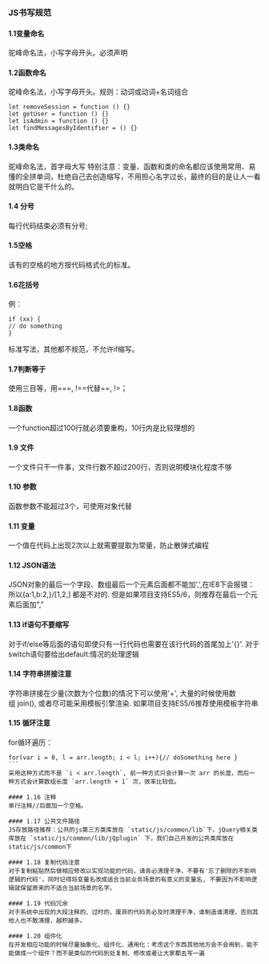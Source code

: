 ### JS书写规范 

#### 1.1变量命名
驼峰命名法，小写字母开头。必须声明

#### 1.2函数命名
驼峰命名法，小写字母开头。规则：动词或动词+名词组合
```
let removeSession = function () {}
let getUser = function () {}
let isAdmin = function () {}
let findMessagesByIdentifier = () {}
```

#### 1.3类命名
驼峰命名法，首字母大写
特别注意：变量、函数和类的命名都应该使用常用、易懂的全拼单词，杜绝自己去创造缩写，不用担心名字过长，最终的目的是让人一看就明白它是干什么的。

#### 1.4 分号
每行代码结束必须有分号;

#### 1.5空格
该有的空格的地方按代码格式化的标准。

#### 1.6花括号
例：
```
if (xx) {
// do something
}
```
标准写法，其他都不规范，不允许if缩写。

#### 1.7判断等于
使用三目等，用===, !==代替==, !=；

#### 1.8函数
一个function超过100行就必须要重构，10行内是比较理想的

#### 1.9 文件
一个文件只干一件事，文件行数不超过200行，否则说明模块化程度不够

#### 1.10 参数
函数参数不能超过3个，可使用对象代替

#### 1.11 变量
一个值在代码上出现2次以上就需要提取为常量，防止散弹式编程

#### 1.12 JSON语法
JSON对象的最后一个字段、数组最后一个元素后面都不能加',',在IE8下会报错：所以{a:1,b:2,}/[1,2,] 都是不对的. 但是如果项目支持ES5/6，则推荐在最后一个元素后面加","

#### 1.13 if语句不要缩写
对于if/else等后面的语句即使只有一行代码也需要在该行代码的首尾加上'{}'. 对于switch语句要给出default:情况的处理逻辑

#### 1.14 字符串拼接注意
字符串拼接在少量(次数为个位数)的情况下可以使用'+', 大量的时候使用数组 join(), 或者尽可能采用模板引擎渲染. 如果项目支持ES5/6推荐使用模板字符串

#### 1.15 循环注意
for循环遍历：
```
for(var i = 0, l = arr.length; i < l; i++){// doSomething here }
``` 
采用这种方式而不是 `i < arr.length`, 前一种方式只会计算一次 arr 的长度，而后一种方式会计算数组长度 `arr.length + 1` 次，效率比较低。

#### 1.16 注释
单行注释//后面加一个空格。

#### 1.17 公共文件路径
JS存放路径推荐：公共的js第三方类库放在 `static/js/common/lib`下，jQuery相关类库放在 `static/js/common/lib/jQplugin` 下，我们自己开发的公共类库放在static/js/common下

#### 1.18 复制代码注意
对于复制粘贴然后做相应修改以实现功能的代码，请务必清理干净，不要有'忘了删除的不影响逻辑的代码'，同时记得将变量名改成适合当前业务场景的有意义的变量名, 不要因为不影响逻辑就保留原来的不适合当前场景的名字。

#### 1.19 代码冗余
对于系统中出现的大段注释的、过时的、废弃的代码务必及时清理干净，谁制造谁清理，否则其他人也不敢清理，越积越多。

#### 1.20 组件化
在开发相应功能的时候尽量抽象化、组件化、通用化：考虑这个东西其他地方会不会用到，能不能做成一个组件？而不是类似的代码到处复制、修改或者让大家都去写一遍
